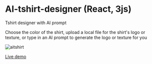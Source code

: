# AI-tshirt-designer (React, 3js)

Tshirt designer with AI prompt

Choose the color of the shirt, upload a local file for the shirt's logo or texture, or type in an AI prompt to generate the logo or texture for you

![aitshirt](https://github.com/andrejs-is-on-the-computer/AI-tshirt-designer--react-3js/assets/63778410/7e0222e3-ca3b-4dc6-b094-a6492d803801)

[Live demo](https://teal-bublanina-352d32.netlify.app/)
